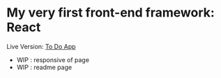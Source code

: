 # My very first front-end framework: React

Live Version: [To Do App](https://todo-app-by-react.netlify.app)

- WIP : responsive of page
- WIP : readme page 


<!-- Repository: intro-react
Mode: solo
Type of Challenge: learning
Duration: week-ish
Author: Manuele Sarfatti
Learning Objectives
We've talked about a PHP framework like Laravel, let's look into a Javascript one! At the end of this 5-day challenge you will:

be able to create a new React application
be able to "think in React"
be able to use basic hooks for managing state and reactivity
be able to organize your app in components
Your mission
This time the task is simple: you will build a small Todo application that lives in your browser, and saves todos even after browsers restart.



Ready? Start here!

Useful resources
React introduces a few uncommon concepts that can be difficult to understand at first. Here is a list of useful resources you can refer to - before, during, and after this exercise.

Official Documentation
It's well written and made available in many languages.

Main concepts, starting with the famous "Hello world" example: https://reactjs.org/docs/hello-world.html
"Thinking in React": https://reactjs.org/docs/thinking-in-react.html
If you prefer to learn by doing, you can follow the introductory tutorial: https://reactjs.org/tutorial/tutorial.html
YouTube
There is a TON of React material on YouTube. Choose your own flavor, but make sure that you watch videos that were released in the last year or so.

One suggestion, very relevant to this exercise: https://www.youtube.com/watch?v=hQAHSlTtcmY

Side note: a couple of years ago React went from using mainly "class" based components to mainly "functional" components. Any tutorial that focuses on functional components, and special functions called "hooks" is up to date. Don't waste time on class components, they are the old way.

Online Course
Again, there are a TON of courses out there. The same rule applies: make sure they are recent, and they use functional components and hooks.

A good, free, course: https://egghead.io/courses/the-beginner-s-guide-to-react

Blogs
Sometimes you will find a good explanation for a specific feature or problem in blogs. These are two blogs that always deliver high-quality content:

https://kentcdodds.com/blog/
https://www.robinwieruch.de/blog
Deliverables
Publish the source code on your GitHub repository
Deploy the project on Netlify
Tip: to deploy a React app you first run the command npm run build, and once the command finishes you will have your app ready in the build folder: just drag and drop this folder in Netlify and you are done. Easy!
Good luck! -->